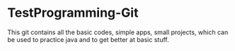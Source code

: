 # TestProgramming-Git
This git contains all the basic codes, simple apps, small projects, which can be used to practice java and to get better at basic stuff.

